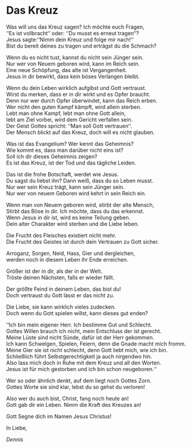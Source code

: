 # Das Kreuz

Was will uns das Kreuz sagen? Ich möchte euch Fragen, <br>
‘‘Es ist vollbracht‘‘ oder: ‘‘Du musst es erneut tragen‘‘? <br>
Jesus sagte:‘‘Nimm dein Kreuz und folge mir nach!‘‘ <br>
Bist du bereit deines zu tragen und erträgst du die Schmach?

Wenn du es nicht tust, kannst du nicht sein Jünger sein. <br>
Nur wer von Neuem geboren wird, kann im Reich sein. <br>
Eine neue Schöpfung, das alte ist Vergangenheit. <br>
Jesus in dir bewirkt, dass kein böses Verlangen bleibt.

Wenn du dein Leben wirklich aufgibst und Gott vertraust. <br>
Wirst du merken, dass er in dir wirkt und es Opfer braucht. <br>
Denn nur wer durch Opfer überwindet, kann das Reich erben. <br>
Wer nicht den guten Kampf kämpft, wird allein sterben. <br>
Lebt man ohne Kampf, lebt man ohne Gott allein, <br>
lebt am Ziel vorbei, wird dem Gericht verfallen sein. <br>
Der Geist Gottes spricht: ‘‘Man soll Gott vertrauen‘‘. <br>
Der Mensch blickt auf das Kreuz, doch will es nicht glauben.

Was ist das Evangelium? Wer kennt das Geheimnis? <br>
Wie kommt es, dass man darüber nicht eins ist? <br>
Soll ich dir dieses Geheimnis zeigen? <br>
Es ist das Kreuz, ist der Tod und das tägliche Leiden.

Das ist die frohe Botschaft, werdet wie Jesus. <br>
Du sagst du liebst ihn? Dann weiß, dass du so Leben musst. <br>
Nur wer sein Kreuz trägt, kann sein Jünger sein. <br>
Nur wer von neuem Geboren wird kehrt in sein Reich ein.

Wenn man von Neuem geboren wird, stirbt der alte Mensch, <br>
Stirbt das Böse in dir. Ich möchte, dass du das erkennst. <br>
Wenn Jesus in dir ist, wird es keine Teilung geben. <br>
Dein alter Charakter wird sterben und die Liebe leben.

Die Frucht des Fleisches existiert nicht mehr. <br>
Die Frucht des Geistes ist durch dein Vertrauen zu Gott sicher.

Arroganz, Sorgen, Neid, Hass, Gier und dergleichen, <br>
werden noch in diesem Leben ihr Ende erreichen.

Größer ist der in dir, als der in der Welt. <br>
Tröste deinen Nächsten, falls er wieder fällt.

Der größte Feind in deinem Leben, das bist du! <br>
Doch vertraust du Gott lässt er das nicht zu.

Die Liebe, sie kann wirklich vieles zudecken. <br>
Doch wenn du Gott spielen willst, kann dieses gut enden?

‘‘Ich bin mein eigener Herr. Ich bestimme Gut und Schlecht. <br>
Gottes Willen brauch ich nicht, mein Entschluss der ist gerecht. <br>
Meine Lüste sind nicht Sünde, dafür ist der Herr gekommen. <br>
Ich kann Schwelgen, Spielen, Feiern, denn die Gnade macht mich fromm. <br>
Meine Gier sie ist nicht schlecht, denn Gott liebt mich, wie ich bin. <br>
Schließlich führt Selbstgerechtigkeit ja auch nirgendwo hin. <br>
Also lass mich doch in Ruhe mit dem Kreuz und all den Worten. <br>
Jesus ist für mich gestorben und ich bin schon neugeboren.‘‘

Wer so oder ähnlich denkt, auf dem liegt noch Gottes Zorn. <br>
Gottes Worte sie sind klar, lebst du so gehst du verloren!

Also wer du auch bist, Christ, fang noch heute an! <br>
Gott gab dir ein Leben. Nimm die Kraft des Kreuzes an!

Gott Segne dich im Namen Jesus Christus!

In Liebe,

_Dennis_